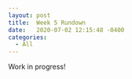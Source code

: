 ```yaml
---
layout: post
title:  Week 5 Rundown
date:   2020-07-02 12:15:48 -0400
categories:
  - All
---
```

Work in progress!
